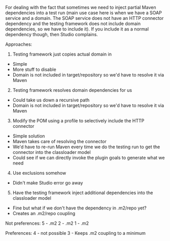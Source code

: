 For dealing with the fact that sometimes we need to inject partial Maven dependencies into a test run (main use case here is when we have a SOAP service and a domain. The SOAP service does not have an HTTP connector dependency and the testing framework does not include domain dependencies, so we have to include it). If you include it as a normal dependency though, then Studio complains.

Approaches:
1) Testing framework just copies actual domain in
* Simple
* More stuff to disable
* Domain is not included in target/repository so we'd have to resolve it via Maven
2) Testing framework resolves domain dependencies for us
* Could take us down a recursive path
* Domain is not included in target/repository so we'd have to resolve it via Maven
3) Modify the POM using a profile to selectively include the HTTP connector
* Simple solution
* Maven takes care of resolving the connector
* We'd have to re-run Maven every time we do the testing run to get the connector into the classloader model
* Could see if we can directly invoke the plugin goals to generate what we need
4) Use exclusions somehow
* Didn't make Studio error go away
5) Have the testing framework inject additional dependencies into the classloader model
* Fine but what if we don't have the dependency in .m2/repo yet?
* Creates an .m2/repo coupling

Not preferences:
5 - .m2
2 - .m2
1 - .m2

Preferences:
4 - not possible
3 - Keeps .m2 coupling to a minimum
